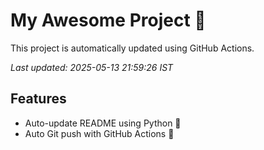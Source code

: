 # My Awesome Project 🚀

This project is automatically updated using GitHub Actions.

_Last updated: 2025-05-13 21:59:26 IST_

## Features
- Auto-update README using Python 🐍
- Auto Git push with GitHub Actions 🤖
